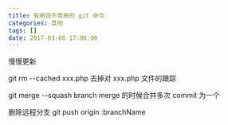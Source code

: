 ```yaml
---
title: 有用但不常用的 git 命令
categories: 其他
tags: []
date: 2017-03-08 17:06:00
---
```


慢慢更新

git rm --cached xxx.php
去掉对 xxx.php 文件的跟踪

git merge --squash branch
merge 的时候合并多次 commit 为一个

删除远程分支
git push origin :branchName
